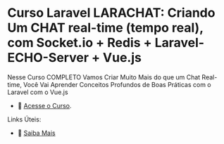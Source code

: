 # Curso Laravel LARACHAT: Criando Um CHAT real-time (tempo real), com Socket.io + Redis + Laravel-ECHO-Server + Vue.js

Nesse Curso COMPLETO Vamos Criar Muito Mais do que um Chat Real-time, Você Vai Aprender Conceitos Profundos de Boas Práticas com o Laravel com o Vue.js

- :movie_camera: [Acesse o Curso](https://academy.especializati.com.br/curso/curso-larachat).


Links Úteis:

- :tada: [Saiba Mais](https://linktr.ee/especializati)
